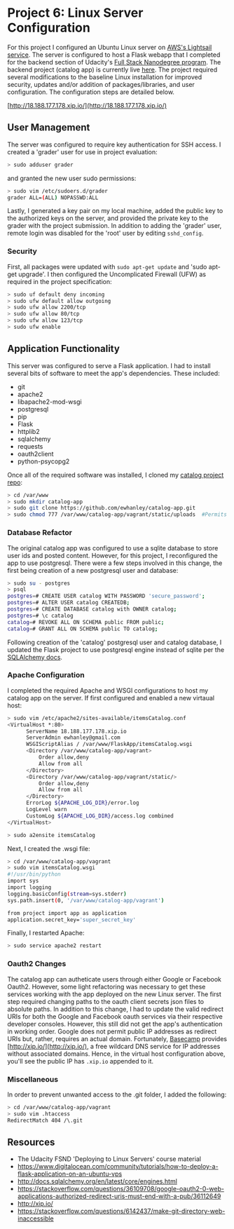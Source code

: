 # Project 6: Linux Server Configuration

For this project I configured an Ubuntu Linux server on [AWS's Lightsail service](https://lightsail.aws.amazon.com). The server is configured to host a Flask webapp that I completed for the backend section of Udacity's [Full Stack Nanodegree program](https://www.udacity.com/course/full-stack-web-developer-nanodegree--nd004). The backend project (catalog app) is currently live [here](http://18.188.177.178.xip.io/cars/). The project required several modifications to the baseline Linux installation for improved security, updates and/or addition of packages/libraries, and user configuration. The configuration steps are detailed below.

[http://18.188.177.178.xip.io/](http://18.188.177.178.xip.io/)

## User Management
The server was configured to require key authentication for SSH access. I created a 'grader' user for use in project evaluation:

  ```bash
  > sudo adduser grader
  ```
and granted the new user sudo permissions:

  ```bash
  > sudo vim /etc/sudoers.d/grader
  grader ALL=(ALL) NOPASSWD:ALL
  ```
Lastly, I generated a key pair on my local machine, added the public key to the authorized keys on the server, and provided the private key to the grader with the project submission. In addition to adding the 'grader' user, remote login was disabled for the 'root' user by editing `sshd_config`.

### Security
First, all packages were updated with `sudo apt-get update` and 'sudo apt-get upgrade'. I then configured the Uncomplicated Firewall (UFW) as required in the project specification:

  ```bash
  > sudo uf default deny incoming
  > sudo ufw default allow outgoing
  > sudo ufw allow 2200/tcp
  > sudo ufw allow 80/tcp
  > sudo ufw allow 123/tcp
  > sudo ufw enable
  ```
  
## Application Functionality
This server was configured to serve a Flask application. I had to install several bits of software to meet the app's dependencies. These included:
  - git
  - apache2
  - libapache2-mod-wsgi
  - postgresql
  - pip
  - Flask
  - httplib2
  - sqlalchemy
  - requests
  - oauth2client
  - python-psycopg2
  
Once all of the required software was installed, I cloned my [catalog project repo](https://github.com/ewhanley/catalog-app/tree/master/vagrant):
  ```bash
  > cd /var/www
  > sudo mkdir catalog-app
  > sudo git clone https://github.com/ewhanley/catalog-app.git
  > sudo chmod 777 /var/www/catalog-app/vagrant/static/uploads  #Permits app users to upload images
  ``` 
  
### Database Refactor
The original catalog app was configured to use a sqlite database to store user ids and posted content. However, for this project, I reconfigured the app to use postgresql. There were a few steps involved in this change, the first being creation of a new postgresql user and database:
  ```bash
  > sudo su - postgres
  > psql
  postgres=# CREATE USER catalog WITH PASSWORD 'secure_password';
  postgres=# ALTER USER catalog CREATEDB;
  postgres=# CREATE DATABASE catalog with OWNER catalog;
  postgres=# \c catalog
  catalog=# REVOKE ALL ON SCHEMA public FROM public;
  catalog=# GRANT ALL ON SCHEMA public TO catalog;
  ```
  
Following creation of the 'catalog' postgresql user and catalog database, I updated the Flask project to use postgresql engine instead of sqlite per the [SQLAlchemy docs](http://docs.sqlalchemy.org/en/latest/core/engines.html).

### Apache Configuration
I completed the required Apache and WSGI configurations to host my catalog app on the server. If first configured and enabled a new virtaual host:
  ```bash
  > sudo vim /etc/apache2/sites-available/itemsCatalog.conf
  <VirtualHost *:80>
		ServerName 18.188.177.178.xip.io
		ServerAdmin ewhanley@gmail.com
		WSGIScriptAlias / /var/www/FlaskApp/itemsCatalog.wsgi
		<Directory /var/www/catalog-app/vagrant>
			Order allow,deny
			Allow from all
		</Directory>
		<Directory /var/www/catalog-app/vagrant/static/>
			Order allow,deny
			Allow from all
		</Directory>
		ErrorLog ${APACHE_LOG_DIR}/error.log
		LogLevel warn
		CustomLog ${APACHE_LOG_DIR}/access.log combined
  </VirtualHost>

  > sudo a2ensite itemsCatalog
  ```
Next, I created the .wsgi file:
  ```bash
  > cd /var/www/catalog-app/vagrant
  > sudo vim itemsCatalog.wsgi
  #!/usr/bin/python
  import sys
  import logging
  logging.basicConfig(stream=sys.stderr)
  sys.path.insert(0, '/var/www/catalog-app/vagrant')
  
  from project import app as application
  application.secret_key='super_secret_key'
  ```
Finally, I restarted Apache:
  ```bash
  > sudo service apache2 restart
  ```
  
### Oauth2 Changes
The catalog app can autheticate users through either Google or Facebook Oauth2. However, some light refactoring was necessary to get these services working with the app deployed on the new Linux server. The first step required changing paths to the oauth client secrets json files to absolute paths. In addition to this change, I had to update the valid redirect URIs for both the Google and Facebook oauth services via their respective developer consoles. However, this still did not get the app's authentication in working order. Google does not permit public IP addresses as redirect URIs but, rather, requires an actual domain. Fortunately, [Basecamp](https://basecamp.com/) provides [http://xip.io/](http://xip.io/), a free wildcard DNS service for IP addresses without associated domains. Hence, in the virtual host configuration above, you'll see the public IP has `.xip.io` appended to it.

### Miscellaneous
In order to prevent unwanted access to the .git folder, I added the following:
  ```bash
  > cd /var/www/catalog-app/vagrant
  > sudo vim .htaccess
  RedirectMatch 404 /\.git
  ```
  
## Resources
  - The Udacity FSND 'Deploying to Linux Servers' course material
  - https://www.digitalocean.com/community/tutorials/how-to-deploy-a-flask-application-on-an-ubuntu-vps
  - http://docs.sqlalchemy.org/en/latest/core/engines.html
  - https://stackoverflow.com/questions/36109708/google-oauth2-0-web-applications-authorized-redirect-uris-must-end-with-a-pub/36112649
  - http://xip.io/
  - https://stackoverflow.com/questions/6142437/make-git-directory-web-inaccessible



    
